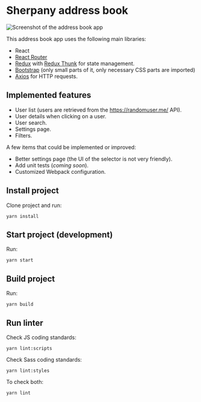# Sherpany address book

![Screenshot of the address book app](https://misc.s3.fr-par.scw.cloud/userlist.png)

This address book app uses the following main libraries:

* React
* [React Router](https://reacttraining.com/react-router/web/guides/quick-start)
* [Redux](https://redux.js.org/) with [Redux Thunk](https://github.com/reduxjs/redux-thunk) for state management.
* [Bootstrap](https://getbootstrap.com/) (only small parts of it, only necessary CSS parts are imported)
* [Axios](https://github.com/axios/axios) for HTTP requests.

## Implemented features

* User list (users are retrieved from the https://randomuser.me/ API).
* User details when clicking on a user.
* User search.
* Settings page.
* Filters.

A few items that could be implemented or improved:

* Better settings page (the UI of the selector is not very friendly).
* Add unit tests (*coming soon*).
* Customized Webpack configuration.

## Install project

Clone project and run:

    yarn install

## Start project (development)

Run:

    yarn start

## Build project

Run:

    yarn build

## Run linter

Check JS coding standards:

    yarn lint:scripts

Check Sass coding standards:

    yarn lint:styles

To check both:

    yarn lint
